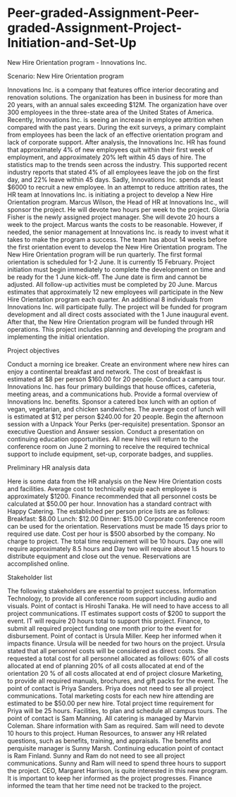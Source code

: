 # Peer-graded-Assignment-Peer-graded-Assignment-Project-Initiation-and-Set-Up
New Hire Orientation program - Innovations Inc.

Scenario: New Hire Orientation program

Innovations Inc. is a company that features office interior decorating and renovation solutions. The organization has been in business for more than 20 years, with an annual sales exceeding $12M. The organization have over 300 employees in the three-state area of the United States of America.
Recently, Innovations Inc. is seeing an increase in employee attrition when compared with the past years. During the exit surveys, a primary complaint from employees has been the lack of an effective orientation program and lack of corporate support.
After analysis, the Innovations Inc. HR has found that approximately 4% of new employees quit within their first week of employment, and approximately 20% left within 45 days of hire. The statistics map to the trends seen across the industry. This supported recent industry reports that stated 4% of all employees leave the job on the first day, and 22% leave within 45 days. Sadly, Innovations Inc. spends at least $6000 to recruit a new employee.
In an attempt to reduce attrition rates, the HR team at Innovations Inc. is initiating a project to develop a New Hire Orientation program. Marcus Wilson, the Head of HR at Innovations Inc., will sponsor the project. He will devote two hours per week to the project. Gloria Fisher is the newly assigned project manager. She will devote 20 hours a week to the project. Marcus wants the costs to be reasonable. However, if needed, the senior management at Innovations Inc. is ready to invest what it takes to make the program a success. The team has about 14 weeks before the first orientation event to develop the New Hire Orientation program.
The New Hire Orientation program will be run quarterly. The first formal orientation is scheduled for 1-2 June. It is currently 15 February. Project initiation must begin immediately to complete the development on time and be ready for the 1 June kick-off. The June date is firm and cannot be adjusted. All follow-up activities must be completed by 20 June.
Marcus estimates that approximately 12 new employees will participate in the New Hire Orientation program each quarter. An additional 8 individuals from Innovations Inc. will participate fully. The project will be funded for program development and all direct costs associated with the 1 June inaugural event. After that, the New Hire Orientation program will be funded through HR operations.
This project includes planning and developing the program and implementing the initial orientation.

Project objectives

Conduct a morning ice breaker. Create an environment where new hires can enjoy a continental breakfast and network. The cost of breakfast is estimated at $8 per person $160.00 for 20 people.
Conduct a campus tour. Innovations Inc. has four primary buildings that house offices, cafeteria, meeting areas, and a communications hub.
Provide a formal overview of Innovations Inc. benefits. Sponsor a catered box lunch with an option of vegan, vegetarian, and chicken sandwiches. The average cost of lunch will is estimated at $12 per person $240.00 for 20 people.
Begin the afternoon session with a Unpack Your Perks (per-requisite) presentation.
Sponsor an executive Question and Answer session.
Conduct a presentation on continuing education opportunities.
All new hires will return to the conference room on June 2 morning to receive the required technical support to include equipment, set-up, corporate badges, and supplies.

Preliminary HR analysis data

Here is some data from the HR analysis on the New Hire Orientation costs and facilities.
Average cost to technically equip each employee is approximately $1200.
Finance recommended that all personnel costs be calculated at $50.00 per hour.
Innovation has a standard contract with Happy Catering. The established per person price lists are as follows:
  Breakfast: $8.00
  Lunch: $12.00
  Dinner: $15.00
Corporate conference room can be used for the orientation. Reservations must be made 15 days prior to required use date. Cost per hour is $500 absorbed by the company. No charge to project. The total time requirement will be 10 hours. Day one will require approximately 8.5 hours and Day two will require about 1.5 hours to distribute equipment and close out the venue. Reservations are accomplished online.

Stakeholder list

The following stakeholders are essential to project success.
Information Technology, to provide all conference room support including audio and visuals. Point of contact is Hiroshi Tanaka. He will need to have access to all project communications. IT estimates support costs of $200 to support the event. IT will require 20 hours total to support this project.
Finance, to submit all required project funding one month prior to the event for disbursement. Point of contact is Ursula Miller. Keep her informed when it impacts finance. Ursula will be needed for two hours on the project. Ursula stated that all personnel costs will be considered as direct costs. She requested a total cost for all personnel allocated as follows:
  60% of all costs allocated at end of planning
  20% of all costs allocated at end of the orientation
  20 % of all costs allocated at end of project closure
Marketing, to provide all required manuals, brochures, and gift packs for the event. The point of contact is Priya Sanders. Priya does not need to see all project communications. Total marketing costs for each new hire attending are estimated to be $50.00 per new hire. Total project time requirement for Priya will be 25 hours.
Facilities, to plan and schedule all campus tours. The point of contact is Sam Manning. All catering is managed by Marvin Coleman. Share information with Sam as required. Sam will need to devote 10 hours to this project.
Human Resources, to answer any HR related questions, such as benefits, training, and appraisals. The benefits and perquisite manager is Sunny Marsh. Continuing education point of contact is Ram Finland. Sunny and Ram do not need to see all project communications. Sunny and Ram will need to spend three hours to support the project.
CEO, Margaret Harrison, is quite interested in this new program. It is important to keep her informed as the project progresses. Finance informed the team that her time need not be tracked to the project.
